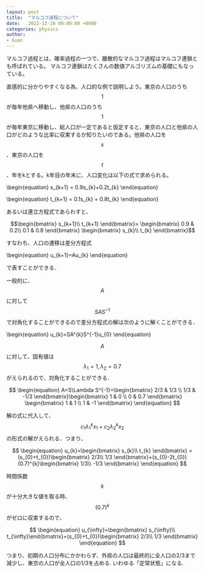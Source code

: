```yaml
---
layout: post
title:  "マルコフ過程について"
date:   2022-12-28 00:00:00 +0900
categories: physics
author: 
- Guan
---
```


マルコフ過程とは、確率過程の一つで、離散的なマルコフ過程はマルコフ連鎖とも呼ばれている。 マルコフ連鎖はたくさんの数値アルゴリズムの基礎にもなっている。

直感的に分かりやすくなる為、人口的な例で説明しよう。東京の人口のうち$$1$$が毎年他県へ移動し、他県の人口のうち$$1$$が毎年東京に移動し、総人口が一定であると仮定すると、東京の人口と他県の人口がどのような比率に収束するか知りたいのである。他県の人口を$$s$$、東京の人口を$$t$$、年をkとする。k年目の年末に、人口変化は以下の式で求められる。

\begin{equation}
    s_{k+1} = 0.9s_{k}+0.2t_{k}
\end{equation}



\begin{equation}
    t_{k+1} = 0.1s_{k} + 0.8t_{k}
\end{equation}


あるいは連立方程式であらわすと、


$$\begin{bmatrix}
s_{k+1}\\
t_{k+1}
\end{bmatrix}=
\begin{bmatrix}
0.9 & 0.2\\
0.1 & 0.8
\end{bmatrix}
\begin{bmatrix}
s_{k}\\
t_{k}
\end{bmatrix}$$


すなわち、人口の遷移は差分方程式

\begin{equation}
    u_{k+1}=Au_{k}
\end{equation}

で表すことができる．

一般的に、$$A$$に対して$$SAS^{-1}$$で対角化することができるので差分方程式の解は次のように解くことができる．

\begin{equation}
    u_{k}=SA^{k}S^{-1}u_{0}
\end{equation}

$$A$$に対して、固有値は$$\lambda_{1}=1, \lambda_{2}=0.7$$がえられるので、対角化することができる．

$$
\begin{equation}
    A=S\Lambda S^{-1}=\begin{bmatrix}
    2/3 & 1/3 \\
    1/3 & -1/3
    \end{bmatrix}\begin{bmatrix}
    1 & 0 \\
    0 & 0.7
    \end{bmatrix}
    \begin{bmatrix}
    1 & 1 \\
    1 & -1
    \end{bmatrix}
\end{equation}
$$

解の式に代入して、$$c_{1}\lambda_{1}^{k}x_{1}+c_{2}\lambda_{2}^{k}x_{2}$$の形式の解がえられる．つまり、

$$
\begin{equation}
    u_{k}=\begin{bmatrix}
    s_{k}\\
    t_{k}
    \end{bmatrix}
    =(s_{0}+t_{0})\begin{bmatrix}
    2/3\\
    1/3
    \end{bmatrix}+(s_{0}-2t_{0})(0.7)^{k}\begin{bmatrix}
    1/3\\
    -1/3
    \end{bmatrix}
\end{equation}
$$

時間係数$$k$$が十分大きな値を取る時、$$(0.7)^{k}$$がゼロに収束するので、

$$
\begin{equation}
    u_{\infty}=\begin{bmatrix}
    s_{\infty}\\
    t_{\infty}\end{bmatrix}=(s_{0}+t_{0})\begin{bmatrix}
    2/3\\
    1/3
    \end{bmatrix}
\end{equation}
$$

つまり、初期の人口分布にかかわらず、外県の人口は最終的に全人口の2/3まで減少し、東京の人口が全人口の1/3を占める. いわゆる「定常状態」になる.


